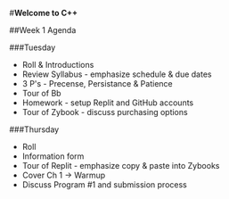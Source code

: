 #**Welcome to C++**

##Week 1 Agenda

###Tuesday


- Roll & Introductions
- Review Syllabus - emphasize schedule & due dates
- 3 P's - Precense, Persistance & Patience
- Tour of Bb 
- Homework - setup Replit and GitHub accounts
- Tour of Zybook - discuss purchasing options

###Thursday


- Roll
- Information form
- Tour of Replit - emphasize copy & paste into Zybooks
- Cover Ch 1 → Warmup
- Discuss Program #1 and submission process
